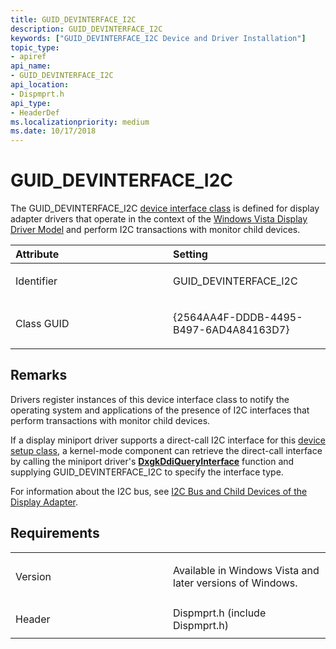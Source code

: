 ```yaml
---
title: GUID_DEVINTERFACE_I2C
description: GUID_DEVINTERFACE_I2C
keywords: ["GUID_DEVINTERFACE_I2C Device and Driver Installation"]
topic_type:
- apiref
api_name:
- GUID_DEVINTERFACE_I2C
api_location:
- Dispmprt.h
api_type:
- HeaderDef
ms.localizationpriority: medium
ms.date: 10/17/2018
---
```


# GUID_DEVINTERFACE_I2C


The GUID_DEVINTERFACE_I2C [device interface class](./overview-of-device-interface-classes.md) is defined for display adapter drivers that operate in the context of the [Windows Vista Display Driver Model](../display/windows-vista-display-driver-model-design-guide.md) and perform I2C transactions with monitor child devices.

<table>
<colgroup>
<col width="50%" />
<col width="50%" />
</colgroup>
<thead>
<tr class="header">
<th align="left">Attribute</th>
<th align="left">Setting</th>
</tr>
</thead>
<tbody>
<tr class="odd">
<td align="left"><p>Identifier</p></td>
<td align="left"><p>GUID_DEVINTERFACE_I2C</p></td>
</tr>
<tr class="even">
<td align="left"><p>Class GUID</p></td>
<td align="left"><p>{2564AA4F-DDDB-4495-B497-6AD4A84163D7}</p></td>
</tr>
</tbody>
</table>

 

## Remarks

Drivers register instances of this device interface class to notify the operating system and applications of the presence of I2C interfaces that perform transactions with monitor child devices.

If a display miniport driver supports a direct-call I2C interface for this [device setup class](./overview-of-device-setup-classes.md), a kernel-mode component can retrieve the direct-call interface by calling the miniport driver's [**DxgkDdiQueryInterface**](/windows-hardware/drivers/ddi/dispmprt/nc-dispmprt-dxgkddi_query_interface) function and supplying GUID_DEVINTERFACE_I2C to specify the interface type.

For information about the I2C bus, see [I2C Bus and Child Devices of the Display Adapter](../display/i2c-bus-and-child-devices-of-the-display-adapter.md).

## Requirements

<table>
<colgroup>
<col width="50%" />
<col width="50%" />
</colgroup>
<tbody>
<tr class="odd">
<td align="left"><p>Version</p></td>
<td align="left"><p>Available in Windows Vista and later versions of Windows.</p></td>
</tr>
<tr class="even">
<td align="left"><p>Header</p></td>
<td align="left">Dispmprt.h (include Dispmprt.h)</td>
</tr>
</tbody>
</table>

 

